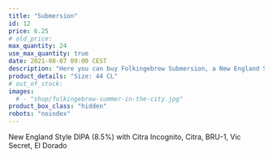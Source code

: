 ```yaml
---
title: "Submersion"
id: 12
price: 6.25
# old_price:
max_quantity: 24
use_max_quantity: true
date: 2021-08-07 09:00 CEST
description: "Here you can buy Folkingebrew Submersion, a New England Style DIPA (8.5%) with Citra Incognito, Citra, BRU-1, Vic Secret and El Dorado."
product_details: "Size: 44 CL"
# out_of_stock:
images:
  # - "shop/folkingebrew-summer-in-the-city.jpg"
product_box_class: "hidden"
robots: "noindex"
---
```


New England Style DIPA (8.5%) with Citra Incognito, Citra, BRU-1, Vic Secret, El Dorado
